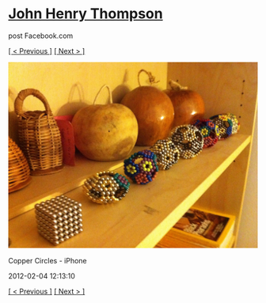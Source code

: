 # [John Henry Thompson](../README.md)
post Facebook.com

[[ < Previous ]](2012-04-01-18.md) [[ Next > ]](2012-01-08-1.md)

[![](../media/2012-02-04/Copper-Circles-iPhone.jpg)](../README.md)

Copper Circles - iPhone

2012-02-04 12:13:10

[[ < Previous ]](2012-04-01-18.md) [[ Next > ]](2012-01-08-1.md)